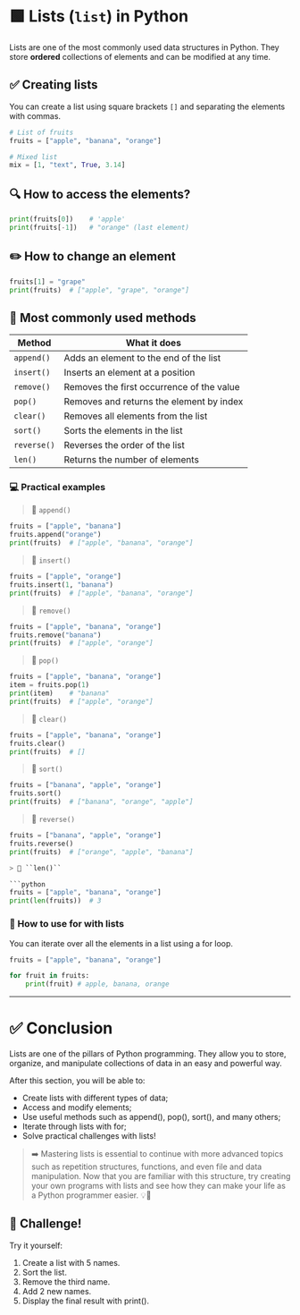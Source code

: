 # 🟩 Lists (`list`) in Python

Lists are one of the most commonly used data structures in Python. They store **ordered** collections of elements and can be modified at any time.

## ✅ Creating lists

You can create a list using square brackets `[]` and separating the elements with commas.

```python
# List of fruits
fruits = ["apple", "banana", "orange"]

# Mixed list
mix = [1, "text", True, 3.14]
```

## 🔍 How to access the elements?

```python
print(fruits[0])    # 'apple'
print(fruits[-1])   # "orange" (last element)
```

## ✏️ How to change an element

```python
fruits[1] = "grape"
print(fruits)  # ["apple", "grape", "orange"]
```

## 🧰 Most commonly used methods

| Method      | What it does                             |
| ----------- | ------------------------------------- |
| `append()`  | Adds an element to the end of the list    |
| `insert()`  | Inserts an element at a position         |
| `remove()`  | Removes the first occurrence of the value |
| `pop()`     | Removes and returns the element by index      |
| `clear()`   | Removes all elements from the list        |
| `sort()`    | Sorts the elements in the list              |
| `reverse()` | Reverses the order of the list              |
| `len()`     | Returns the number of elements             |

### 💻 Practical examples

> 🔖 ``append()``

```python
fruits = ["apple", "banana"]
fruits.append("orange")
print(fruits)  # ["apple", "banana", "orange"]
```

> 🔖 ``insert()``

```python
fruits = ["apple", "orange"]
fruits.insert(1, "banana")
print(fruits)  # ["apple", "banana", "orange"]
```

> 🔖 ``remove()``

```python
fruits = ["apple", "banana", "orange"]
fruits.remove("banana")
print(fruits)  # ["apple", "orange"]
```

> 🔖 ``pop()``

```python
fruits = ["apple", "banana", "orange"]
item = fruits.pop(1)
print(item)    # "banana"
print(fruits)  # ["apple", "orange"]
```

> 🔖 ``clear()``

```python
fruits = ["apple", "banana", "orange"]
fruits.clear()
print(fruits)  # []
```

> 🔖 ``sort()``

```python
fruits = ["banana", "apple", "orange"]
fruits.sort()
print(fruits)  # ["banana", "orange", "apple"]
```

> 🔖 ``reverse()``

```python
fruits = ["banana", "apple", "orange"]
fruits.reverse()
print(fruits)  # ["orange", "apple", "banana"]

> 🔖 ``len()``

```python
fruits = ["apple", "banana", "orange"]
print(len(fruits))  # 3
```

### 🔁 How to use for with lists

You can iterate over all the elements in a list using a for loop.

```python
fruits = ["apple", "banana", "orange"]

for fruit in fruits:
    print(fruit) # apple, banana, orange 

```

---

# ✅ Conclusion

Lists are one of the pillars of Python programming. They allow you to store, organize, and manipulate collections of data in an easy and powerful way.

After this section, you will be able to:

- Create lists with different types of data;
- Access and modify elements;
- Use useful methods such as append(), pop(), sort(), and many others;
- Iterate through lists with for;
- Solve practical challenges with lists!

> ➡️ Mastering lists is essential to continue with more advanced topics such as repetition structures, functions, and even file and data manipulation.
> Now that you are familiar with this structure, try creating your own programs with lists and see how they can make your life as a Python programmer easier. 💡🐍

## 🧪 Challenge!

Try it yourself:

1. Create a list with 5 names.
2. Sort the list.
3. Remove the third name.
4. Add 2 new names.
5. Display the final result with print().